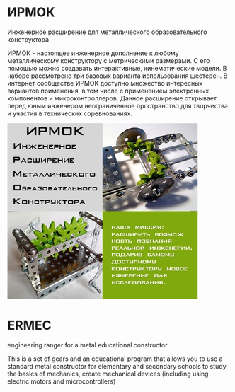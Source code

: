 # ИРМОК

Инженерное расширение для металлического образовательного конструктора 

ИРМОК - настоящее инженерное дополнение к любому металлическому конструктору с метрическими размерами. С его помощью можно создавать интерактивные, кинематические модели. В наборе рассмотрено три базовых варианта использования шестерен. В интернет сообществе ИРМОК доступно множество интересных вариантов применения, в том числе с применением электронных компонентов и микроконтроллеров. Данное расширение открывает перед юным инженером неограниченное пространство для творчества и участия в технических соревнованиях. 

![AD](/D9FTjFsO9-0.jpg)

# ERMEC

engineering ranger for a metal educational constructor

This is a set of gears and an educational program that allows you to use a standard metal constructor for elementary and secondary schools to study the basics of mechanics, create mechanical devices (including using electric motors and microcontrollers)


